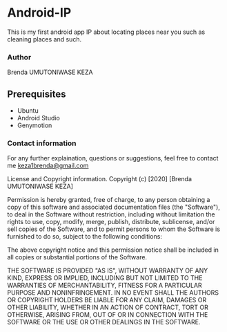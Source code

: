 # Android-IP
This is my first android app IP about locating places near you such as cleaning places and such.

### Author
Brenda UMUTONIWASE KEZA

## Prerequisites
* Ubuntu
* Android Studio
* Genymotion

### Contact information
For any further explaination, questions or suggestions, feel free to contact me keza1brenda@gmail.com

License and Copyright information. Copyright (c) [2020] [Brenda UMUTONIWASE KEZA]

Permission is hereby granted, free of charge, to any person obtaining a copy of this software and associated documentation files (the "Software"), 
to deal in the Software without restriction, including without limitation the rights to use, copy, modify, merge, publish, distribute,
sublicense, and/or sell copies of the Software, and to permit persons to whom the Software is furnished to do so, subject to the following conditions:

The above copyright notice and this permission notice shall be included in all copies or substantial portions of the Software.

THE SOFTWARE IS PROVIDED "AS IS", WITHOUT WARRANTY OF ANY KIND, EXPRESS OR IMPLIED, INCLUDING BUT NOT LIMITED TO THE WARRANTIES OF MERCHANTABILITY,
FITNESS FOR A PARTICULAR PURPOSE AND NONINFRINGEMENT. IN NO EVENT SHALL THE AUTHORS OR COPYRIGHT HOLDERS BE LIABLE FOR ANY CLAIM, DAMAGES OR OTHER LIABILITY,
WHETHER IN AN ACTION OF CONTRACT, TORT OR OTHERWISE, ARISING FROM, OUT OF OR IN CONNECTION WITH THE SOFTWARE OR THE USE OR OTHER DEALINGS IN THE SOFTWARE.

